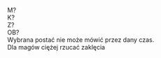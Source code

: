 M?  
K?  
Z?  
OB?  
Wybrana postać nie może mówić przez dany czas.  
Dla magów ciężej rzucać zaklęcia